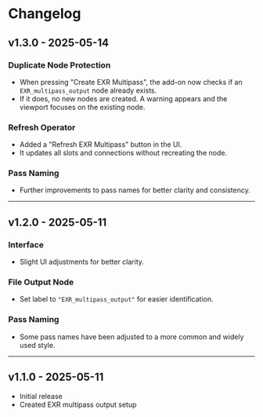 # Changelog

## v1.3.0 - 2025-05-14

### Duplicate Node Protection
- When pressing "Create EXR Multipass", the add-on now checks if an `EXR_multipass_output` node already exists.
- If it does, no new nodes are created. A warning appears and the viewport focuses on the existing node.

### Refresh Operator
- Added a "Refresh EXR Multipass" button in the UI.
- It updates all slots and connections without recreating the node.

### Pass Naming
- Further improvements to pass names for better clarity and consistency.

---

## v1.2.0 - 2025-05-11

### Interface
- Slight UI adjustments for better clarity.

### File Output Node
- Set label to `"EXR_multipass_output"` for easier identification.

### Pass Naming
- Some pass names have been adjusted to a more common and widely used style.

---

## v1.1.0 - 2025-05-11

- Initial release
- Created EXR multipass output setup
